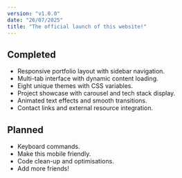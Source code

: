 ```yaml
---
version: "v1.0.0"
date: "26/07/2025"
title: "The official launch of this website!"
---
```


## Completed

- Responsive portfolio layout with sidebar navigation.
- Multi-tab interface with dynamic content loading.
- Eight unique themes with CSS variables.
- Project showcase with carousel and tech stack display.
- Animated text effects and smooth transitions.
- Contact links and external resource integration.

## Planned

- Keyboard commands.
- Make this mobile friendly.
- Code clean-up and optimisations.
- Add more friends!
